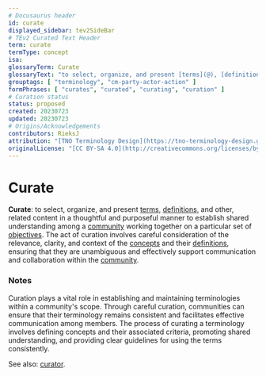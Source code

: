 ```yaml
---
# Docusaurus header
id: curate
displayed_sidebar: tev2SideBar
# TEv2 Curated Text Header
term: curate
termType: concept
isa:
glossaryTerm: Curate
glossaryText: "to select, organize, and present [terms](@), [definitions](@), and other, related content in a thoughtful and purposeful manner to establish shared understanding among a [community](@) working together on a particular set of [objectives](@)."
grouptags: [ "terminology", "cm-party-actor-action" ]
formPhrases: [ "curates", "curated", "curating", "curation" ]
# Curation status
status: proposed
created: 20230723
updated: 20230723
# Origins/Acknowledgements
contributors: RieksJ
attribution: "[TNO Terminology Design](https://tno-terminology-design.github.io/tev2-specifications/docs)"
originalLicense: "[CC BY-SA 4.0](http://creativecommons.org/licenses/by-sa/4.0/?ref=chooser-v1)"
---
```


# Curate

**Curate**: to select, organize, and present [terms](@), [definitions](@), and other, related content in a thoughtful and purposeful manner to establish shared understanding among a [community](@) working together on a particular set of [objectives](@). The act of curation involves careful consideration of the relevance, clarity, and context of the [concepts](@) and their [definitions](@), ensuring that they are unambiguous and effectively support communication and collaboration within the [community](@).

### Notes

Curation plays a vital role in establishing and maintaining terminologies within a community's scope. Through careful curation, communities can ensure that their terminology remains consistent and facilitates effective communication among members. The process of curating a terminology involves defining concepts and their associated criteria, promoting shared understanding, and providing clear guidelines for using the terms consistently.

See also: [curator](@).